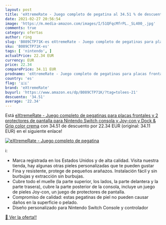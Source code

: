 ```yaml
---
layout: post
title: 'eXtremeRate - Juego completo de pegatina al 34.51 % de descuento'
date: 2021-02-27 20:56:54
image: 'https://m.media-amazon.com/images/I/51QFqcMfrPL._SL400_.jpg'
comments: true
category: ofertas
author: ring
slug: 'B089CTP71K-es eXtremeRate - Juego completo de pegatinas para placas...'
sku: 'B089CTP71K-es'
tags: [ 'nintendo', ]
actualPrice: 22.34 EUR
currency: EUR
price: 22.34
comparePrice: 34.11 EUR
prodname: 'eXtremeRate - Juego completo de pegatinas para placas frontales y 2 protectores de pantalla para Nintendo Switch  consola y Joy-con y Dock & Grip   color crema'
country: 'es'
flag: '🇪🇸'
brand: 'eXtremeRate'
buyurl: 'https://www.amazon.es/dp/B089CTP71K/?tag=tolees-21'
descuento: '34.51'
average: '22.34'
---
```


Está [eXtremeRate - Juego completo de pegatinas para placas frontales y 2 protectores de pantalla para Nintendo Switch  consola y Joy-con y Dock & Grip   color crema](https://www.amazon.es/dp/B089CTP71K/?tag=tolees-21) con 34.51 de descuento por 22.34 EUR (original: 34.11 EUR) en el siguiente enlace!

[![eXtremeRate - Juego completo de pegatina](https://m.media-amazon.com/images/I/51QFqcMfrPL._SL400_.jpg)](https://www.amazon.es/dp/B089CTP71K/?tag=tolees-21)

ℹ️:

- Marca registrada en los Estados Unidos y de alta calidad. Visita nuestra tienda, hay algunas otras pieles personalizadas que te pueden gustar
- Fina y resistente, protege de pequeños arañazos. Instalación fácil y sin burbujas y extracción sin burbujas.
- Cubre todo el muelle (la parte superior, los lados, la parte delantera y la parte trasera), cubre la parte posterior de la consola, incluye un juego de pieles Joy-con, un juego de protectores de pantalla.
- Compromiso de calidad: estas pegatinas de piel no pueden causar daños en la superficie o pelado.
- Diseño personalizado para Nintendo Switch Console y controlador

[🛒 Ver la oferta!!](https://www.amazon.es/dp/B089CTP71K/?tag=tolees-21)
